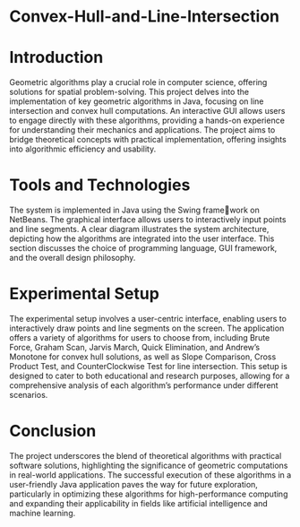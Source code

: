 # Convex-Hull-and-Line-Intersection

# Introduction
Geometric algorithms play a crucial role in computer science, offering solutions for spatial problem-solving. This
project delves into the implementation of key geometric algorithms in Java, focusing on line intersection and convex
hull computations. An interactive GUI allows users to engage directly with these algorithms, providing a hands-on
experience for understanding their mechanics and applications. The project aims to bridge theoretical concepts
with practical implementation, offering insights into algorithmic efficiency and usability.

# Tools and Technologies
The system is implemented in Java using the Swing framework on NetBeans. The graphical interface allows users
to interactively input points and line segments. A clear
diagram illustrates the system architecture, depicting how
the algorithms are integrated into the user interface. This
section discusses the choice of programming language,
GUI framework, and the overall design philosophy.

# Experimental Setup
The experimental setup involves a user-centric interface,
enabling users to interactively draw points and line segments on the screen. The application offers a variety
of algorithms for users to choose from, including Brute
Force, Graham Scan, Jarvis March, Quick Elimination,
and Andrew’s Monotone for convex hull solutions, as well
as Slope Comparison, Cross Product Test, and CounterClockwise Test for line intersection. This setup is designed to cater to both educational and research purposes,
allowing for a comprehensive analysis of each algorithm’s
performance under different scenarios.

# Conclusion
The project underscores the blend of theoretical algorithms with practical software solutions, highlighting the significance of geometric computations in real-world applications. The successful execution of these algorithms in a user-friendly Java application paves the way for future exploration, particularly in optimizing these algorithms for high-performance computing and expanding their applicability in fields like artificial intelligence and machine learning.
